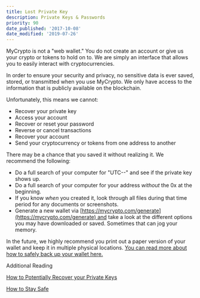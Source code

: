 ```yaml
---
title: Lost Private Key
description: Private Keys & Passwords
priority: 90
date_published: '2017-10-08'
date_modified: '2019-07-26'
---
```


MyCrypto is not a "web wallet." You do not create an account or give us your crypto or tokens to hold on to. We are simply an interface that allows you to easily interact with cryptocurrencies.

In order to ensure your security and privacy, no sensitive data is ever saved, stored, or transmitted when you use MyCrypto. We only have access to the information that is publicly available on the blockchain.

Unfortunately, this means we cannot:

* Recover your private key
* Access your account
* Recover or reset your password
* Reverse or cancel transactions
* Recover your account
* Send your cryptocurrency or tokens from one address to another

There may be a chance that you saved it without realizing it. We recommend the following:

* Do a full search of your computer for "UTC--" and see if the private key shows up. 
* Do a full search of your computer for your address *without* the 0x at the beginning.
* If you know *when* you created it, look through all files during that time period for any documents or screenshots.
* Generate a new wallet via [https://mycrypto.com/generate](https://mycrypto.com/generate) and take a look at the different options you may have downloaded or saved. Sometimes that can jog your memory.

In the future, we highly recommend you print out a paper version of your wallet and keep it in multiple physical locations. [You can read more about how to safely back up your wallet here.](/how-to/backup-restore/how-to-save-back-up-your-wallet)

Additional Reading

[How to Potentially Recover your Private Keys](https://cointelegraph.com/news/how-to-recover-your-wallet-if-your-private-keys-are-lost)

[How to Stay Safe](https://support.mycrypto.com/staying-safe)
